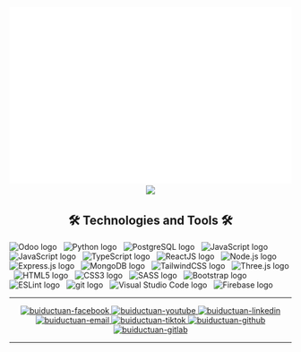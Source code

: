<div align="center">
  <a href="#" target="_blank">
    <img src="svg/global.svg" width="1200" alt="" />
  </a>
</div>
<div align="center">
  <img height="200" src="https://media3.giphy.com/media/v1.Y2lkPTc5MGI3NjExZnVybDl3bDVwZDV6bGk0MG01bWlkZThtZ3dyMGVubnM4amhmc3d0bCZlcD12MV9pbnRlcm5hbF9naWZfYnlfaWQmY3Q9cw/MF7oH80ZFs2RF1OqLz/giphy.gif"  />
</div>

<h2 align="center">🛠 Technologies and Tools 🛠</h2>
<span><img src="https://img.shields.io/badge/Odoo-714B67?logo=odoo&logoColor=#714B67" alt="Odoo logo" title="Odoo" height="25" /></span>
&nbsp;
<span><img src="https://img.shields.io/badge/Python-282C34?logo=python&logoColor=#3776AB" alt="Python logo" title="Python" height="25" /></span>
&nbsp;
<span><img src="https://img.shields.io/badge/PostgreSQL-282C34?logo=PostgreSQL&logoColor=#4169E1" alt="PostgreSQL logo" title="JavaScript" height="25" /></span>
&nbsp;
<span><img src="https://img.shields.io/badge/C Sharp-282C34?logo=c Sharp&logoColor=#239120" alt="JavaScript logo" title="C Sharp" height="25" /></span>
&nbsp;
<span><img src="https://img.shields.io/badge/JavaScript-282C34?logo=javascript&logoColor=F7DF1E" alt="JavaScript logo" title="JavaScript" height="25" /></span>
&nbsp;
<span><img src="https://img.shields.io/badge/TypeScript-282C34?logo=typescript&logoColor=3178C6" alt="TypeScript logo" title="TypeScript" height="25" /></span>
&nbsp;
<span><img src="https://img.shields.io/badge/ReactJS-282C34?logo=react&logoColor=61DAFB" alt="ReactJS logo" title="ReactJS" height="25" /></span>
&nbsp;
<span><img src="https://img.shields.io/badge/Node.js-282C34?logo=node.js&logoColor=00F200" alt="Node.js logo" title="Node.js" height="25" /></span>
&nbsp;
<span><img src="https://img.shields.io/badge/Express-282C34?logo=express&logoColor=FFFFFF" alt="Express.js logo" title="Express.js" height="25" /></span>
&nbsp;
<span><img src="https://img.shields.io/badge/MongoDB-282C34?logo=mongodb&logoColor=47A248" alt="MongoDB logo" title="MongoDB" height="25" /></span>
&nbsp;
<span><img src="https://img.shields.io/badge/Tailwind%20CSS-282C34?logo=tailwind-css&logoColor=38B2AC" alt="TailwindCSS logo" title="TailwindCSS" height="25" /></span>
&nbsp;
<span><img src="https://img.shields.io/badge/Three.js-282C34?logo=three.js&logoColor=FFFFFF" alt="Three.js logo" title="Three.js" height="25" /></span>
&nbsp;
<span><img src="https://img.shields.io/badge/HTML5-282C34?logo=html5&logoColor=E34F26" alt="HTML5 logo" title="HTML5" height="25" /></span>
&nbsp;
<span><img src="https://img.shields.io/badge/CSS3-282C34?logo=css3&logoColor=1572B6" alt="CSS3 logo" title="CSS3" height="25" /></span>
&nbsp;
<span><img src="https://img.shields.io/badge/Sass-282C34?logo=sass&logoColor=CC6699" alt="SASS logo" title="SASS" height="25" /></span>
&nbsp;
<span><img src="https://img.shields.io/badge/Bootstrap-282C34?logo=bootstrap&logoColor=7952B3" alt="Bootstrap logo" title="Bootstrap" height="25" /></span>
&nbsp;
<span><img src="https://img.shields.io/badge/ESLint-282C34?logo=eslint&logoColor=4B32C3" alt="ESLint logo" title="ESLint" height="25" /></span>
&nbsp;
<span><img src="https://img.shields.io/badge/git-282C34?logo=git&logoColor=F05032" alt="git logo" title="git" height="25" /></span>
&nbsp;
<span><img src="https://img.shields.io/badge/VS%20Code-282C34?logo=visual-studio-code&logoColor=007ACC" alt="Visual Studio Code logo" title="Visual Studio Code" height="25" /></span>
&nbsp;
<span><img src="https://img.shields.io/badge/Firebase-282C34?logo=firebase&logoColor=FFCA28" alt="Firebase logo" title="Firebase" height="25" /></span>
&nbsp;
<hr/>
<div align="center">
  <a href="https://www.facebook.com/buiductuan.facebook" target="_blank">
    <img src="https://img.icons8.com/?size=100&id=13912&format=png&color=000000" alt="buiductuan-facebook" height="40"/>
  </a>
  <a href="https://www.youtube.com/@buiductuan.youtube" target="_blank">
    <img src="https://img.icons8.com/?size=100&id=19318&format=png&color=000000" alt="buiductuan-youtube"  height="40"/>
  </a>
  <a href="https://www.linkedin.com/in/buiductuan/" target="_blank">
    <img src="https://img.icons8.com/?size=100&id=xuvGCOXi8Wyg&format=png&color=000000" alt="buiductuan-linkedin"  height="40"/>
  </a>
  <a href="mailto:buiductuan12081995@gmail.com" target="_blank">
    <img src="https://img.icons8.com/?size=100&id=ho8QlOYvMuG3&format=png&color=000000" alt="buiductuan-email"  height="40"/>
  </a>
 <a href="https://www.tiktok.com/@buiductuan.tiktok" target="_blank">
    <img src="https://img.icons8.com/?size=100&id=gHI-Q095DJQb&format=png&color=000000" alt="buiductuan-tiktok"  height="40"/>
  </a>
   <a href="https://github.com/buiductuan-git/buiductuan-git" target="_blank">
    <img src="https://img.icons8.com/?size=100&id=2HMbDtuAvJ3e&format=png&color=FFFFFF" alt="buiductuan-github"  height="40"/>
  </a>
  <a href="https://gitlab.com/buiductuan.gitlab" target="_blank">
    <img src="https://img.icons8.com/?size=100&id=xNOPrIk9lLyq&format=png&color=000000" alt="buiductuan-gitlab"  height="40"/>
  </a>
</div>
<hr/>

